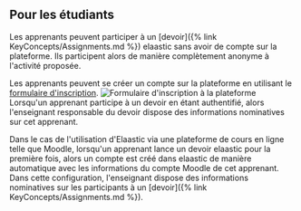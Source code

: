 ## Pour les étudiants

Les apprenants peuvent participer à un [devoir]({% link KeyConcepts/Assignments.md %}) elaastic sans avoir de compte sur la plateforme. 
Ils participent alors de manière complètement anonyme à l'activité proposée.

Les apprenants peuvent se créer un compte sur la plateforme en utilisant le [formulaire d'inscription](https://elaastic.irit.fr/elaastic-questions/register).
![Formulaire d'inscription à la plateforme](/images/requirements/register_as_learner.png)
Lorsqu'un apprenant participe à un devoir en étant authentifié, alors l'enseignant responsable du devoir dispose des informations
nominatives sur cet apprenant.

Dans le cas de l'utilisation d'Elaastic via une plateforme de cours en ligne telle que Moodle, lorsqu'un apprenant lance
un devoir elaastic pour la première fois, alors un compte est créé dans elaastic de manière automatique avec les 
informations du compte Moodle de cet apprenant.  
Dans cette configuration, l'enseignant dispose des informations nominatives sur les participants à un 
[devoir]({% link KeyConcepts/Assignments.md %}).

